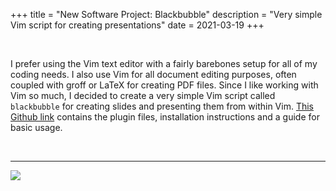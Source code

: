 +++
title = "New Software Project: Blackbubble"
description = "Very simple Vim script for creating presentations"
date = 2021-03-19
+++

&nbsp;

I prefer using the Vim text editor with a fairly barebones setup for all of my coding needs.
I also use Vim for all document editing purposes, often coupled with groff or LaTeX for creating PDF files.
Since I like working with Vim so much, I decided to create a very simple Vim script called `blackbubble` for creating slides and presenting them from within Vim.
[This Github link](https://github.com/skurtulmus/blackbubble) contains the plugin files, installation instructions and a guide for basic usage.

&nbsp;

---

<div class="text_img"><img src="/assets/images/default/dove.png"></div>

